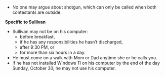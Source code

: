 - No one may argue about shotgun, which can only be called when both contestants are outside.

**Specific to Sullivan**

- Sullivan may not be on his computer:
    - before breakfast,
    - if he has any responsibilities he hasn’t discharged,
    - after 9:30 PM, or
    - for more than six hours in a day.
- He must come on a walk with Mom or Dad anytime she or he calls you.
- If he has not installed Windows 11 on his computer by the end of the day Sunday, October 30, he may not use his computer.
